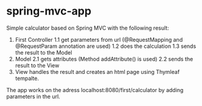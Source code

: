 # spring-mvc-app

Simple calculator based on Spring MVC with the following result:
1. First Controller
   1.1 get parameters from url (@RequestMapping and @RequestParam annotation are used)
   1.2 does the calculation
   1.3 sends the result to the Model
2. Model
   2.1 gets attributes (Method addAttribute() is used)
   2.2 sends the result to the View
3. View handles the result and creates an html page using Thymleaf tempalte.

The app works on the adress localhost:8080/first/calculator by adding parameters in the url.
